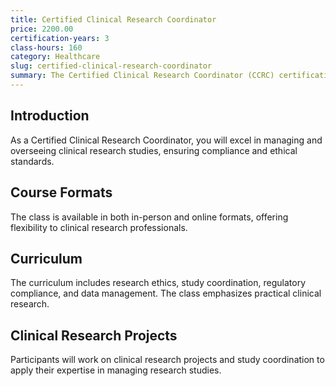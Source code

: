 ```yaml
---
title: Certified Clinical Research Coordinator
price: 2200.00
certification-years: 3
class-hours: 160
category: Healthcare
slug: certified-clinical-research-coordinator
summary: The Certified Clinical Research Coordinator (CCRC) certification is designed for professionals in clinical research roles. This comprehensive class covers research ethics, study coordination, and regulatory compliance. It equips candidates with the skills needed to manage and oversee clinical research studies effectively.
---
```


## Introduction

As a Certified Clinical Research Coordinator, you will excel in managing and overseeing clinical research studies, ensuring compliance and ethical standards.

## Course Formats

The class is available in both in-person and online formats, offering flexibility to clinical research professionals.

## Curriculum

The curriculum includes research ethics, study coordination, regulatory compliance, and data management. The class emphasizes practical clinical research.

## Clinical Research Projects

Participants will work on clinical research projects and study coordination to apply their expertise in managing research studies.


